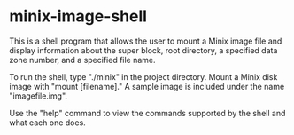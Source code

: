 # minix-image-shell
This is a shell program that allows the user to mount a Minix image file and display information about the super block, root directory, a specified data zone number,
and a specified file name.

To run the shell, type "./minix" in the project directory. Mount a Minix disk image with "mount [filename]." A sample image is included under the name "imagefile.img".

Use the "help" command to view the commands supported by the shell and what each one does.
